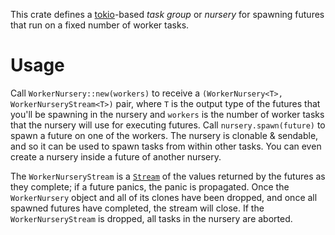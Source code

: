 This crate defines a [tokio][]-based *task group* or *nursery* for spawning
futures that run on a fixed number of worker tasks.

Usage
=====

Call `WorkerNursery::new(workers)` to receive a `(WorkerNursery<T>,
WorkerNurseryStream<T>)` pair, where `T` is the output type of the futures that
you'll be spawning in the nursery and `workers` is the number of worker tasks
that the nursery will use for executing futures.  Call `nursery.spawn(future)`
to spawn a future on one of the workers.  The nursery is clonable & sendable,
and so it can be used to spawn tasks from within other tasks.  You can even
create a nursery inside a future of another nursery.

The `WorkerNurseryStream` is a [`Stream`][] of the values returned by the
futures as they complete; if a future panics, the panic is propagated.  Once
the `WorkerNursery` object and all of its clones have been dropped, and once
all spawned futures have completed, the stream will close.  If the
`WorkerNurseryStream` is dropped, all tasks in the nursery are aborted.

[tokio]: https://tokio.rs
[`Stream`]: https://docs.rs/futures-util/latest/futures_util/stream/trait.Stream.html

